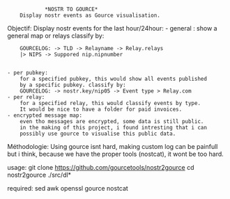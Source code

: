 				*NOSTR TO GOURCE*
		Display nostr events as Gource visualisation.
		
		
Objectif:
Display nostr events for the last hour/24hour:
	- general : show a general map or relays classify by:
	
		GOURCELOG: -> TLD -> Relayname -> Relay.relays
		|> NIPS -> Suppored nip.nipnumber
		
		
	- per pubkey:
		for a specified pubkey, this would show all events published
		by a specific pubkey. classify by:
		GOURCELOG: -> nostr.key/nip05 -> Event type > Relay.com
	- per relay:
		for a specified relay, this would classify events by type.
		It would be nice to have a folder for paid invoices.
	- encrypted message map:
		even tho messages are encrypted, some data is still public.
		in the making of this project, i found intresting that i can
		possibly use gource to visualise this public data. 

Méthodologie:
Using gource isnt hard, making custom log can be painfull but i think,
because we have the proper tools (nostcat), it wont be too hard.



usage:
git clone https://github.com/gourcetools/nostr2gource
cd nostr2gource
./src/dl*

required:
sed awk openssl gource nostcat 
